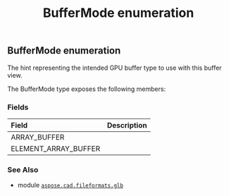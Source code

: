 ﻿---
title: BufferMode enumeration
second_title: Aspose.CAD for Python via .NET API References
description: 
type: docs
weight: 450
url: /python-net/aspose.cad.fileformats.glb/buffermode/
is_root: false
---

## BufferMode enumeration

The hint representing the intended GPU buffer type to use with this buffer view.



The BufferMode type exposes the following members:

### Fields
| Field | Description |
| :- | :- |
| ARRAY_BUFFER |  |
| ELEMENT_ARRAY_BUFFER |  |



### See Also
* module [`aspose.cad.fileformats.glb`](..)
